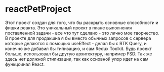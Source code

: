 # reactPetProject
Этот проект создан для того, что бы раскрыть основные способности и фишки реакта. Это уникальный проект в плане выполнения поставленной задачи - все что тут сделано - это лично мое творчество. В проекте для продакшна я бы вместо обычных запросов с сервера которые делаются с помощью useEffect - делал бы с RTK Query, и конечно же добавил бы типизацию, и сам Redux Toolkit. Будь проект больше, использовал бы другую архитектуру, например FSD. Так же здесь нет должной стилизации, так как основной упор идет на сам функцоинал React.
